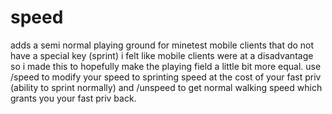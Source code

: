 # speed
adds a semi normal playing ground for minetest mobile clients that do not have a special key (sprint) i felt like mobile clients were at a disadvantage so i made this to hopefully make the playing field a little bit more equal.
use /speed to modify your speed to sprinting speed at the cost of your fast priv (ability to sprint normally) and /unspeed to get normal walking speed which grants you your fast priv back.
